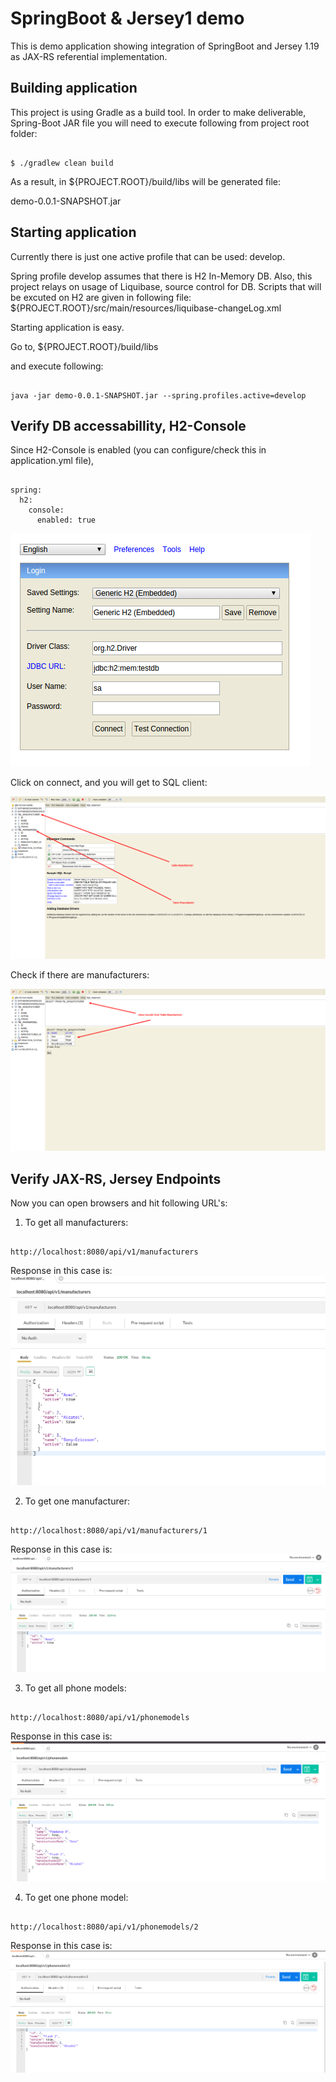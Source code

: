 # SpringBoot & Jersey1 demo

This is demo application showing integration of SpringBoot and Jersey 1.19 as JAX-RS referential
implementation.

## Building application

This project is using Gradle as a build tool. In order to make deliverable, Spring-Boot JAR file
you will need to execute following from project root folder:

```

$ ./gradlew clean build

```

As a result, in ${PROJECT.ROOT}/build/libs will be generated file:

demo-0.0.1-SNAPSHOT.jar


## Starting application

Currently there is just one active profile that can be used: develop.

Spring profile develop assumes that there is H2 In-Memory DB. Also, this project relays on
usage of Liquibase, source control for DB.
Scripts that will be excuted on H2 are given in following file:
${PROJECT.ROOT}/src/main/resources/liquibase-changeLog.xml

Starting application is easy.

Go to, 
${PROJECT.ROOT}/build/libs

and execute following:

```

java -jar demo-0.0.1-SNAPSHOT.jar --spring.profiles.active=develop

```


## Verify DB accessabillity, H2-Console

Since H2-Console is enabled (you can configure/check this in application.yml file),

```

spring:
  h2:
    console:
      enabled: true

```

![H2-Console in web browser](/images/h2-console/h2-console-001.png) 

Click on connect, and you will get to SQL client:

![H2-Console SQL client](/images/h2-console/h2-console-002.png)

Check if there are manufacturers:

![H2-Console in web browser](/images/h2-console/h2-console-003.png)

## Verify JAX-RS, Jersey Endpoints

Now you can open browsers and hit following URL's:

1. To get all manufacturers:

```

http://localhost:8080/api/v1/manufacturers

```

Response in this case is:
![JSON Response](/images/jersey/jersey-001.png)


2. To get one manufacturer:

```

http://localhost:8080/api/v1/manufacturers/1

```

Response in this case is:
![JSON Response](/images/jersey/jersey-002.png)


3. To get all phone models:

```

http://localhost:8080/api/v1/phonemodels

```

Response in this case is:
![JSON Response](/images/jersey/jersey-003.png)


4. To get one phone model:

```

http://localhost:8080/api/v1/phonemodels/2

```

Response in this case is:
![JSON Response](/images/jersey/jersey-004.png)
